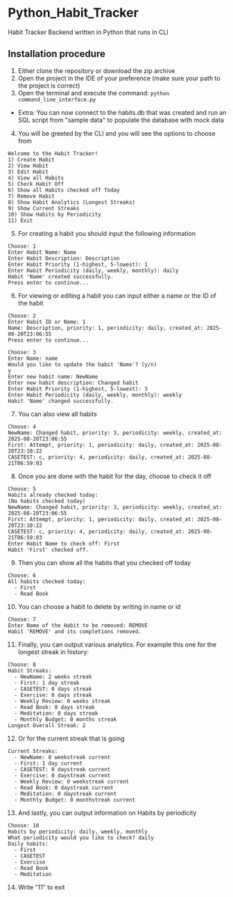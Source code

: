 # Python_Habit_Tracker
Habit Tracker Backend written in Python that runs in CLI

## Installation procedure
1) Either clone the repository or download the zip archive 
2) Open the project in the IDE of your preference (make sure your path to the project is correct)
3) Open the terminal and execute the command: ``python command_line_interface.py``
- Extra: You can now connect to the habits.db that was created and run an SQL script from "sample data" to populate the database with mock data
4) You will be greeted by the CLI and you will see the options to choose from
```
Welcome to the Habit Tracker!
1) Create Habit
2) View Habit
3) Edit Habit
4) View all Habits
5) Check Habit Off
6) Show all Habits checked off Today
7) Remove Habit
8) Show Habit Analytics (Longest Streaks)
9) Show Current Streaks
10) Show Habits by Periodicity
11) Exit
```
5) For creating a habit you should input the following information
```
Choose: 1
Enter Habit Name: Name
Enter Habit Description: Description
Enter Habit Priority (1-highest, 5-lowest): 1
Enter Habit Periodicity (daily, weekly, monthly): daily
Habit 'Name' created successfully.
Press enter to continue...
```
6) For viewing or editing a habit you can input either a name or the ID of the habit
```
Choose: 2
Enter Habit ID or Name: 1
Name: Description, priority: 1, periodicity: daily, created_at: 2025-08-20T23:06:55
Press enter to continue... 
```
```
Choose: 3
Enter Name: name
Would you like to update the habit 'Name'? (y/n)
y
Enter new habit name: NewName
Enter new habit description: Changed habit
Enter Habit Priority (1-highest, 5-lowest): 3
Enter Habit Periodicity (daily, weekly, monthly): weekly
Habit 'Name' changed successfully.
```
7) You can also view all habits
```
Choose: 4
NewName: Changed habit, priority: 3, periodicity: weekly, created_at: 2025-08-20T23:06:55
First: Attempt, priority: 1, periodicity: daily, created_at: 2025-08-20T23:10:22
CASETEST: c, priority: 4, periodicity: daily, created_at: 2025-08-21T06:59:03
```
8) Once you are done with the habit for the day, choose to check it off
```
Choose: 5
Habits already checked today:
(No habits checked today)
NewName: Changed habit, priority: 3, periodicity: weekly, created_at: 2025-08-20T23:06:55
First: Attempt, priority: 1, periodicity: daily, created_at: 2025-08-20T23:10:22
CASETEST: c, priority: 4, periodicity: daily, created_at: 2025-08-21T06:59:03
Enter Habit Name to check off: First
Habit 'First' checked off.
```
9) Then you can show all the habits that you checked off today
```
Choose: 6
All habits checked today:
  - First
  - Read Book
```
10) You can choose a habit to delete by writing in name or id
```
Choose: 7
Enter Name of the Habit to be removed: REMOVE
Habit 'REMOVE' and its completions removed.
```
11) Finally, you can output various analytics. For example this one for the longest streak in history:
```
Choose: 8
Habit Streaks:
  - NewName: 2 weeks streak
  - First: 1 day streak
  - CASETEST: 0 days streak
  - Exercise: 0 days streak
  - Weekly Review: 0 weeks streak
  - Read Book: 0 days streak
  - Meditation: 0 days streak
  - Monthly Budget: 0 months streak
Longest Overall Streak: 2
```
12) Or for the current streak that is going
```
Current Streaks:
  - NewName: 0 weekstreak current
  - First: 1 day current
  - CASETEST: 0 daystreak current
  - Exercise: 0 daystreak current
  - Weekly Review: 0 weekstreak current
  - Read Book: 0 daystreak current
  - Meditation: 0 daystreak current
  - Monthly Budget: 0 monthstreak current
```
13) And lastly, you can output information on Habits by periodicity
```
Choose: 10
Habits by periodicity: daily, weekly, monthly
What periodicity would you like to check? daily
Daily habits:
  - First
  - CASETEST
  - Exercise
  - Read Book
  - Meditation
```
14) Write "11" to exit
